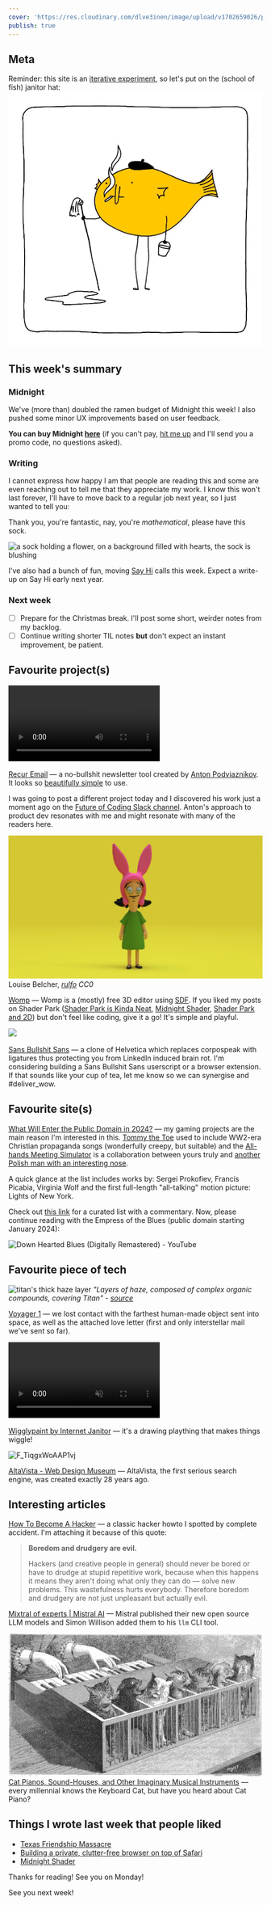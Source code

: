 ```yaml
---
cover: 'https://res.cloudinary.com/dlve3inen/image/upload/v1702659026/pig-interrogation_xbuylm.webp'
publish: true
---
```

## Meta

Reminder: this site is an [iterative experiment](<../../../111>), so let's put on the (school of fish) janitor hat:
![238](182624883_856620778253995_571075980421732300_n_17904835792889678.webp)


## This week's summary

### Midnight

We've (more than) doubled the ramen budget of Midnight this week! I also pushed some minor UX improvements based on user feedback.

**You can buy Midnight [here](https://apps.apple.com/gb/app/night-reader/id6472076217)** (if you can't pay, [hit me up](mailto:hello@sonnet.io?subject=Midnight) and I'll send you a promo code, no questions asked).

### Writing

I cannot express how happy I am that people are reading this and some are even reaching out to tell me that they appreciate my work. I know this won't last forever, I'll have to move back to a regular job next year, so I just wanted to tell you: 

Thank you, you're fantastic, nay, you're *mathematical*, please have this sock.

![a sock holding a flower, on a background filled with hearts, the sock is blushing](https://www.potato.horse/_next/image?url=https%3A%2F%2Fimages.ctfassets.net%2Fhyylafu4fjks%2F2Ubmi3Fsh6CIpUjeE42Io%2F6e8974ba5cd8a0cd0b424a49c3fac07d%2FUntitled_Artwork_88.png&w=2048&q=75)

I've also had a bunch of fun, moving [Say Hi](https://sonnet.io/posts/hi) calls this week. Expect a write-up on Say Hi early next year.

### Next week

- [ ] Prepare for the Christmas break. I'll post some short, weirder notes from my backlog.
- [ ] Continue writing shorter TIL notes **but** don't expect an instant improvement, be patient.

<h2 id='sonnet-favourites'>Favourite project(s)</h2>
<video controls src='https://res.cloudinary.com/montaigne-io/video/upload/v1695251411/35235FA1-648B-4306-9F50-CD4FACB11C90.mp4'></video>

[Recur Email](https://recur.email) — a no-bullshit newsletter tool created by [Anton Podviaznikov](https://podviaznikov.com). It looks so [beautifully simple](<../../../Brutally simple>) to use.

I was going to post a different project today and I discovered his work just a moment ago on the [Future of Coding Slack channel](https://join.slack.com/t/futureofcoding/shared_invite/zt-1uaany0o1-jI5r~TLXn2tfEy8uF2i3bA). Anton's approach to product dev resonates with me and might resonate with many of the readers here.

![2360](50/luise-belcher-womp.webp)
Louise Belcher, *[rulfo](https://alpha.womp.com/profile/4d0c1893-dcbc-4e38-b113-72015c232c7b) CC0*

[Womp](https://womp.com)  — Womp is a (mostly) free 3D editor using [SDF](<../../../Shader Park is Kinda Neat>). If you liked my posts on Shader Park ([Shader Park is Kinda Neat](<../../../Shader Park is Kinda Neat>), [Midnight Shader](<../../../Midnight Shader>), [Shader Park and 2D](<../../../Shader Park and 2D>)) but don't feel like coding, give it a go! It's simple and playful.

![](https://www.sansbullshitsans.com/img/sans-bullshit-sans-in-action.gif)

[Sans Bullshit Sans](https://www.sansbullshitsans.com) — a clone of Helvetica which replaces corpospeak with ligatures thus protecting you from LinkedIn induced brain rot. I'm considering building a Sans Bullshit Sans userscript or a browser extension. If that sounds like your cup of tea, let me know so we can synergise and \#deliver_wow.

## Favourite site(s)

[What Will Enter the Public Domain in 2024?](https://publicdomainreview.org/features/entering-the-public-domain/2024/) — my gaming projects are the main reason I'm interested in this. [Tommy the Toe](https://apps.apple.com/gb/app/tommy-the-toe/id1498417487) used to include WW2-era Christian propaganda songs (wonderfully creepy, but suitable) and the [All-hands Meeting Simulator](https://rafsters.itch.io/all-hands) is a collaboration between yours truly and [another Polish man with an interesting nose](https://en.wikipedia.org/wiki/Frédéric_Chopin).

A quick glance at the list includes works by: Sergei Prokofiev, Francis Picabia, Virginia Wolf and the first full-length "all-talking" motion picture: Lights of New York. 

Check out [this link](https://copyrightlately.com/public-domain-day-2024/) for a curated list with a commentary. Now, please continue reading with the Empress of the Blues (public domain starting January 2024):

![Down Hearted Blues (Digitally Remastered) - YouTube](https://www.youtube.com/watch?v=lHyRYtMbF68)

## Favourite piece of tech

![titan's thick haze layer](https://upload.wikimedia.org/wikipedia/commons/c/c7/Titan%27s_thick_haze_layer-picture_from_voyager1.jpg)
*"Layers of haze, composed of complex organic compounds, covering Titan" - [source](https://en.wikipedia.org/wiki/Voyager_1#/media/File:Titan_Haze.jpg)*

[Voyager 1](https://en.wikipedia.org/wiki/Voyager_1) — we lost contact with the farthest human-made object sent into space, as well as the attached love letter (first and only interstellar mail we've sent so far).


<video loop muted autoplay playsinline src='https://res.cloudinary.com/dlve3inen/video/upload/v1702658213/wiggly-paint-potato-cloudinary_zae7ox.mp4'></video>

[Wigglypaint by Internet Janitor](https://internet-janitor.itch.io/wigglypaint) — it's a drawing plaything that makes things wiggle! 

![F\_TiqgxWoAAP1vj](https://pbs.twimg.com/media/F_TiqgxWoAAP1vj?format=png&name=900x900)

[AltaVista - Web Design Museum](https://www.webdesignmuseum.org/web-design-history/altavista-1995) — AltaVista, the first serious search engine, was created exactly 28 years ago. 


## Interesting articles

[How To Become A Hacker](http://www.catb.org/~esr/faqs/hacker-howto.html) — a classic hacker howto I spotted by complete accident. I'm attaching it because of this quote:

> **Boredom and drudgery are evil.**
> 
> Hackers (and creative people in general) should never be bored or have to drudge at stupid repetitive work, because when this happens it means they aren't doing what only they can do — solve new problems. This wastefulness hurts everybody. Therefore boredom and drudgery are not just unpleasant but actually evil.

[Mixtral of experts | Mistral AI](https://mistral.ai/news/mixtral-of-experts/) — Mistral published their new open source LLM models and Simon Willison added them to his `llm` CLI tool.

![6122](50/cat-piano.webp)
[Cat Pianos, Sound-Houses, and Other Imaginary Musical Instruments](https://publicdomainreview.org/essay/cat-pianos-sound-houses-and-other-imaginary-musical-instruments) — every millennial knows the Keyboard Cat, but have you heard about Cat Piano? 

## Things I wrote last week that people liked

- [Texas Friendship Massacre](<../../../Texas Friendship Massacre>)
- [Building a private, clutter-free browser on top of Safari](<../../../Building a private, clutter-free browser on top of Safari>)
- [Midnight Shader](<../../../Midnight Shader>)

Thanks for reading! See you on Monday!


See you next week!
